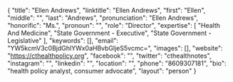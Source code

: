 {
  "title": "Ellen Andrews",
  "linktitle": "Ellen Andrews",
  "first": "Ellen",
  "middle": "",
  "last": "Andrews",
  "pronunciation": "Ellen Andrews",
  "honorific": "Ms.",
  "pronoun": "",
  "role": "Director",
  "expertise": [
    "Health And Medicine",
    "State Government - Executive",
    "State Government - Legislative"
  ],
  "keywords": [],
  "email": "YW5kcmV3c0BjdGhlYWx0aHBvbGljeS5vcmc=",
  "images": [],
  "website": "https://cthealthpolicy.org",
  "facebook": "",
  "twitter": "cthealthnotes",
  "instagram": "",
  "linkedin": "",
  "location": "",
  "phone": "8609307181",
  "bio": "health policy analyst, consumer advocate",
  "layout": "person"
}
